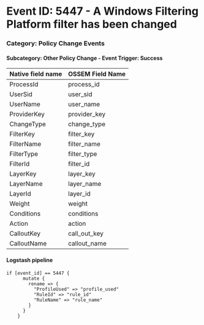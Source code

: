 # Event ID: 5447 - A Windows Filtering Platform filter has been changed
### Category: Policy Change Events
#### Subcategory: Other Policy Change - Event Trigger: Success

|Native field name            |OSSEM Field Name                |
|:----------------------------|:-------------------------------|
| ProcessId                   | process_id                     |
| UserSid                     | user_sid                       |
| UserName                    | user_name                      |
| ProviderKey                 | provider_key                   |
| ChangeType                  | change_type                    |
| FilterKey                   | filter_key                     |
| FilterName                  | filter_name                    |
| FilterType                  | filter_type                    |  
| FilterId                    | filter_id                      |
| LayerKey                    | layer_key                      |
| LayerName                   | layer_name                     |
| LayerId                     | layer_id                       |
| Weight                      | weight                         |
| Conditions                  | conditions                     |
| Action                      | action                         |
| CalloutKey                  | call_out_key                   |
| CalloutName                 | callout_name                   |


#### Logstash pipeline

```
if [event_id] == 5447 {
      mutate {
        rename => {
          "ProfileUsed" => "profile_used"
          "RuleId" => "rule_id"
          "RuleName" => "rule_name"
        }
      }
    }
```
